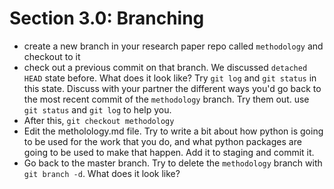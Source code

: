 # Section 3.0: Branching

* create a new branch in your research paper repo called `methodology` and
checkout to it
* check out a previous commit on that branch. We discussed `detached HEAD`
state before. What does it look like? Try `git log` and `git status` in this
state. Discuss with your partner the different ways you'd go back to the most
recent commit of the `methodology` branch. Try them out. use `git status` and `git
log` to help you.
* After this, `git checkout methodology`
* Edit the metholology.md file. Try to write a bit about how python is going to be used for the work that you do, and what python packages are going to be used to make that happen. Add it to staging and commit it.
* Go back to the master branch. Try to delete the `methodology` branch with `git
branch -d`. What does it look like?


